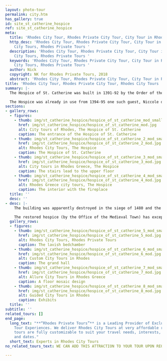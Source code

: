 ```yaml
---
layout: photo-tour
permalink: city.htm
has_gallery: true
id: site_st_catherine_hospice
ref: site_st_catherine_hospice
meta:
  title: 'Rhodes City Tour, Rhodes Private City Tour, City Tour in Rhodes '
  http_desc: 'Rhodes City Tour, Rhodes Private City Tour, City Tour in Rhodes, Rhodes
    City Tours, Rhodes Private Tours '
  description: 'Rhodes City Tour, Rhodes Private City Tour, City Tour in Rhodes, Rhodes
    City Tours, Rhodes Private Tours '
  keywords: 'Rhodes City Tour, Rhodes Private City Tour, City Tour in Rhodes, Rhodes
    City Tours, Rhodes Private Tours '
  author: Nick
  copyright: NK for Rhodes Private Tours, 2018
  abstract: 'Rhodes City Tour, Rhodes Private City Tour, City Tour in Rhodes '
title: 'Rhodes City Tour, Rhodes Private City Tour, Rhodes City Tours  '
summary: |-
  The Hospice of St. Catherine was built in 1391-92 by the Order of the Knights of St. John (Knights Hospitallers) to house and entertain esteemed guests. The Hospice built under Grand Master Heredia, by the Italian Domenico d'Allemagna, admiral of the Order of the Knights. 

  The Hospice was already in use from 1394-95 one such guest, Niccole de Martoni, described it as "beautiful and splendid, with many handsome rooms, containing many and good beds".
sections:
- gallery_rows:
  - figures:
    - thumb: img/st_catherine_hospice/hospice_of_st_catherine_mod_small.jpg
      href: img/st_catherine_hospice/hospice_of_st_catherine_mod.jpg
      alt: City tours of Rhodes, The Hospice of St. Catherine
      caption: The entrance of the Hospice of St. Catherine
    - thumb: img/st_catherine_hospice/hospice_of_st_catherine_2_mod_small.jpg
      href: img/st_catherine_hospice/hospice_of_st_catherine_2_mod.jpg
      alt: Rhodes City Tours, The Hospice
      caption: The Hospice of St. Catherine
    - thumb: img/st_catherine_hospice/hospice_of_st_catherine_3_mod_small.jpg
      href: img/st_catherine_hospice/hospice_of_st_catherine_3_mod.jpg
      alt: City tours in Rhodes Greece, The Hospice
      caption: The stairs lead to the upper floor
    - thumb: img/st_catherine_hospice/hospice_of_st_catherine_4_mod_small.jpg
      href: img/st_catherine_hospice/hospice_of_st_catherine_4_mod.jpg
      alt: Rhodes Greece city tours, The Hospice
      caption: The interior with the fireplace
  title: ''
  desc: ''
- desc: |-
    The building was apparently destroyed in the siege of 1480 and the earthquake of 1481. In 1944 the east part of the Hospice was destroyed again by Allied bombing, along with many buildings in the heart of the Jewish quarter.

    The restored hospice (by the Office of the Medieval Town) has exceptionally beautiful sea-pebble and mosaic floors, carved and intricately painted wooden ceilings, a grand hall and lavish bedchamber, and engaging exhibits.
  gallery_rows:
  - figures:
    - thumb: img/st_catherine_hospice/hospice_of_st_catherine_5_mod_small.jpg
      href: img/st_catherine_hospice/hospice_of_st_catherine_5_mod.jpg
      alt: Rhodes City Tours, Rhodes Private Tours
      caption: The lavish bedchamber
    - thumb: img/st_catherine_hospice/hospice_of_st_catherine_6_mod_small.jpg
      href: img/st_catherine_hospice/hospice_of_st_catherine_6_mod.jpg
      alt: Custom City Tours in Rhodes
      caption: The grand hall
    - thumb: img/st_catherine_hospice/hospice_of_st_catherine_7_mod_small.jpg
      href: img/st_catherine_hospice/hospice_of_st_catherine_7_mod.jpg
      alt: Allure City Tours in Rhodes Greece
      caption: A floor mosaic design
    - thumb: img/st_catherine_hospice/hospice_of_st_catherine_8_mod_small.jpg
      href: img/st_catherine_hospice/hospice_of_st_catherine_8_mod.jpg
      alt: Guided City Tours in Rhodes
      caption: Exhibits
  title: ''
subtitle: ''
related_tours: []
end_page:
  long_text: "**“Rhodes Private Tours”** is a Leading Provider of Exclusive and Personalized
    Tour Experiences. We deliver Rhodes City Tours at very affordable rates. All our
    tours are fully customizable to suit your travel needs, interests, schedules,
    and dates."
  short_text: Experts in Rhodes City Tours
no_related_tours_text: WE CAN ADD THIS ATTRACTION TO YOUR TOUR UPON REQUEST

---
```

